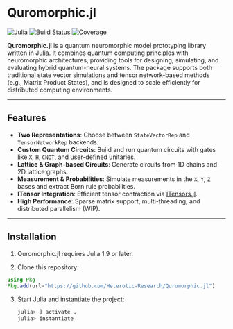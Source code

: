 # Quromorphic.jl

![Julia](https://img.shields.io/badge/Julia-1.11+-9558B2?logo=julia&logoColor=white)
[![Build Status](https://github.com/Heterotic-Research/Quromorphic.jl/actions/workflows/CI.yml/badge.svg?branch=main)](https://github.com/Heterotic-Research/Quromorphic.jl/actions/workflows/CI.yml?query=branch%3Amain)
[![Coverage](https://codecov.io/gh/Heterotic-Research/Quromorphic.jl/branch/main/graph/badge.svg)](https://codecov.io/gh/Heterotic-Research/Quromorphic.jl)

**Quromorphic.jl** is a quantum neuromorphic model prototyping library written in Julia. It combines quantum computing principles with neuromorphic architectures, providing tools for designing, simulating, and evaluating hybrid quantum-neural systems. The package supports both traditional state vector simulations and tensor network-based methods (e.g., Matrix Product States), and is designed to scale efficiently for distributed computing environments.

---

##  Features

-  **Two Representations**: Choose between `StateVectorRep` and `TensorNetworkRep` backends.
-  **Custom Quantum Circuits**: Build and run quantum circuits with gates like `X`, `H`, `CNOT`, and user-defined unitaries.
-  **Lattice & Graph-based Circuits**: Generate circuits from 1D chains and 2D lattice graphs.
-  **Measurement & Probabilities**: Simulate measurements in the `X`, `Y`, `Z` bases and extract Born rule probabilities.
-  **ITensor Integration**: Efficient tensor contraction via [ITensors.jl](https://itensor.org/docs.jl/).
-  **High Performance**: Sparse matrix support, multi-threading, and distributed parallelism (WIP).

---

##  Installation

1. Quromorphic.jl requires Julia 1.9 or later.

2. Clone this repository:
```julia
using Pkg
Pkg.add(url="https://github.com/Heterotic-Research/Quromorphic.jl")
```

3. Start Julia and instantiate the project:
   ```julia
   julia> ] activate .
   julia> instantiate
   ```
